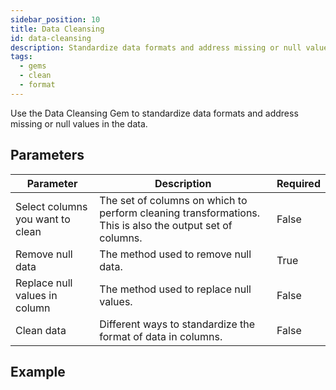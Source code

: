 ```yaml
---
sidebar_position: 10
title: Data Cleansing
id: data-cleansing
description: Standardize data formats and address missing or null values in the data.
tags:
  - gems
  - clean
  - format
---
```


Use the Data Cleansing Gem to standardize data formats and address missing or null values in the data.

## Parameters
| Parameter                        | Description                                                                                              | Required |
|----------------------------------|----------------------------------------------------------------------------------------------------------|----------|
| Select columns you want to clean | The set of columns on which to perform cleaning transformations. This is also the output set of columns. | False    |
| Remove null data                 | The method used to remove null data.                                                                     | True     |
| Replace null values in column    | The method used to replace null values.                                                                  | False    |
| Clean data                       | Different ways to standardize the format of data in columns.                                             | False    |

## Example

